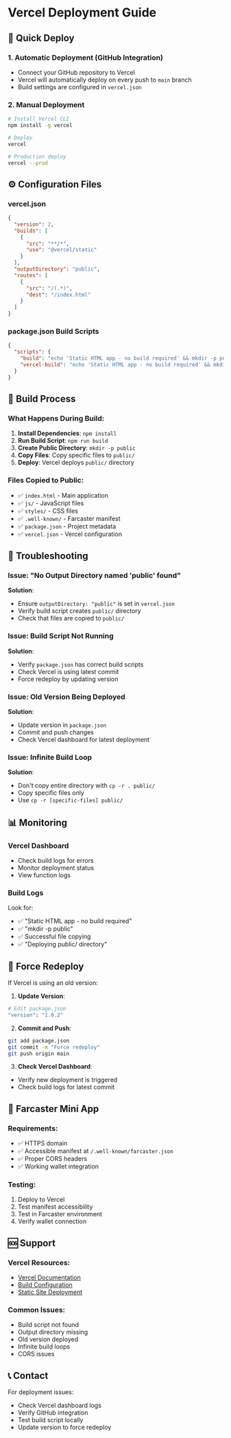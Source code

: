# Vercel Deployment Guide

## 🚀 Quick Deploy

### 1. Automatic Deployment (GitHub Integration)
- Connect your GitHub repository to Vercel
- Vercel will automatically deploy on every push to `main` branch
- Build settings are configured in `vercel.json`

### 2. Manual Deployment
```bash
# Install Vercel CLI
npm install -g vercel

# Deploy
vercel

# Production deploy
vercel --prod
```

## ⚙️ Configuration Files

### vercel.json
```json
{
  "version": 2,
  "builds": [
    {
      "src": "**/*",
      "use": "@vercel/static"
    }
  ],
  "outputDirectory": "public",
  "routes": [
    {
      "src": "/(.*)",
      "dest": "/index.html"
    }
  ]
}
```

### package.json Build Scripts
```json
{
  "scripts": {
    "build": "echo 'Static HTML app - no build required' && mkdir -p public && cp -r index.html js styles .well-known package.json vercel.json public/",
    "vercel-build": "echo 'Static HTML app - no build required' && mkdir -p public && cp -r index.html js styles .well-known package.json vercel.json public/"
  }
}
```

## 🔧 Build Process

### What Happens During Build:
1. **Install Dependencies**: `npm install`
2. **Run Build Script**: `npm run build`
3. **Create Public Directory**: `mkdir -p public`
4. **Copy Files**: Copy specific files to `public/`
5. **Deploy**: Vercel deploys `public/` directory

### Files Copied to Public:
- ✅ `index.html` - Main application
- ✅ `js/` - JavaScript files
- ✅ `styles/` - CSS files
- ✅ `.well-known/` - Farcaster manifest
- ✅ `package.json` - Project metadata
- ✅ `vercel.json` - Vercel configuration

## 🐛 Troubleshooting

### Issue: "No Output Directory named 'public' found"
**Solution**: 
- Ensure `outputDirectory: "public"` is set in `vercel.json`
- Verify build script creates `public/` directory
- Check that files are copied to `public/`

### Issue: Build Script Not Running
**Solution**:
- Verify `package.json` has correct build scripts
- Check Vercel is using latest commit
- Force redeploy by updating version

### Issue: Old Version Being Deployed
**Solution**:
- Update version in `package.json`
- Commit and push changes
- Check Vercel dashboard for latest deployment

### Issue: Infinite Build Loop
**Solution**:
- Don't copy entire directory with `cp -r . public/`
- Copy specific files only
- Use `cp -r [specific-files] public/`

## 📊 Monitoring

### Vercel Dashboard
- Check build logs for errors
- Monitor deployment status
- View function logs

### Build Logs
Look for:
- ✅ "Static HTML app - no build required"
- ✅ "mkdir -p public"
- ✅ Successful file copying
- ✅ "Deploying public/ directory"

## 🔄 Force Redeploy

If Vercel is using an old version:

1. **Update Version**:
```bash
# Edit package.json
"version": "1.0.2"
```

2. **Commit and Push**:
```bash
git add package.json
git commit -m "Force redeploy"
git push origin main
```

3. **Check Vercel Dashboard**:
- Verify new deployment is triggered
- Check build logs for latest commit

## 📱 Farcaster Mini App

### Requirements:
- ✅ HTTPS domain
- ✅ Accessible manifest at `/.well-known/farcaster.json`
- ✅ Proper CORS headers
- ✅ Working wallet integration

### Testing:
1. Deploy to Vercel
2. Test manifest accessibility
3. Test in Farcaster environment
4. Verify wallet connection

## 🆘 Support

### Vercel Resources:
- [Vercel Documentation](https://vercel.com/docs)
- [Build Configuration](https://vercel.com/docs/build-step)
- [Static Site Deployment](https://vercel.com/docs/static-sites)

### Common Issues:
- Build script not found
- Output directory missing
- Old version deployed
- Infinite build loops
- CORS issues

## 📞 Contact

For deployment issues:
- Check Vercel dashboard logs
- Verify GitHub integration
- Test build script locally
- Update version to force redeploy
